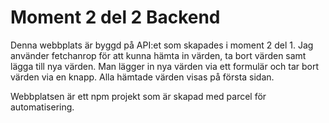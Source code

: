 <h1>Moment 2 del 2 Backend</h1>
Denna webbplats är byggd på API:et som skapades i moment 2 del 1. Jag använder fetchanrop för att kunna hämta in värden, ta bort värden samt lägga till nya värden. 
Man lägger in nya värden via ett formulär och tar bort värden via en knapp. Alla hämtade värden visas på första sidan. 


Webbplatsen är ett npm projekt som är skapad med parcel för automatisering. 
